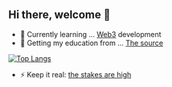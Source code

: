 
 ## Hi there, welcome 👋


- 🌱 Currently learning ... [Web3](https://www.youtube.com/watch?v=j5a0jTc9S10&ab_channel=YourUncleMoe) development
- 👯 Getting my education from ... [The source](https://cirosantilli.com/)

[![Top Langs](https://github-readme-stats.vercel.app/api/top-langs/?username=alienflip&title_color=818cf8&bg_color=111827&text_color=e5e7eb&border_color=e5e7eb)](https://github.com/alienflip)

- ⚡ Keep it real: [the stakes are high](https://www.youtube.com/watch?v=tzOOCnkUlnA&ab_channel=TommyBoy)
